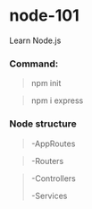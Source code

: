 # node-101
Learn Node.js

### Command:
>npm init

>npm i express

### Node structure
>-AppRoutes

>-Routers

>-Controllers
>
>-Services
